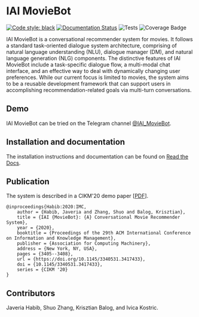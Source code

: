 # IAI MovieBot

[![Code style: black](https://img.shields.io/badge/code%20style-black-000000.svg)](https://github.com/psf/black)
[![Documentation Status](https://readthedocs.org/projects/iai-moviebot/badge/?version=latest)](https://iai-moviebot.readthedocs.io/en/latest/?badge=latest)
![Tests](https://img.shields.io/github/workflow/status/iai-group/moviebot/Deploy?label=Tests)
![Coverage Badge](https://img.shields.io/endpoint?url=https://gist.githubusercontent.com/IKostric/4f783c1a3358dbd1e01d44f9656676a0/raw/coverage.moviebot.main.json)

IAI MovieBot is a conversational recommender system for movies.  It follows a standard task-oriented dialogue system architecture, comprising of natural language understanding (NLU), dialogue manager (DM), and natural language generation (NLG) components.  The distinctive features of IAI MovieBot include a task-specific dialogue flow, a multi-modal chat interface, and an effective way to deal with dynamically changing user preferences.  While our current focus is limited to movies, the system aims to be a reusable development framework that can support users in accomplishing recommendation-related goals via multi-turn conversations.

## Demo

IAI MovieBot can be tried on the Telegram channel [@IAI_MovieBot](https://t.me/IAI_MovieBot).


## Installation and documentation

The installation instructions and documentation can be found on [Read the Docs](https://iai-moviebot.readthedocs.io/).


## Publication

The system is described in a CIKM'20 demo paper [[PDF](https://arxiv.org/pdf/2009.03668.pdf)]. 

```
@inproceedings{Habib:2020:IMC,
    author = {Habib, Javeria and Zhang, Shuo and Balog, Krisztian},
    title = {IAI {MovieBot}: {A} Conversational Movie Recommender System},
    year = {2020},
    booktitle = {Proceedings of the 29th ACM International Conference on Information and Knowledge Management},
    publisher = {Association for Computing Machinery},
    address = {New York, NY, USA},
    pages = {3405--3408},
    url = {https://doi.org/10.1145/3340531.3417433},
    doi = {10.1145/3340531.3417433},
    series = {CIKM '20}
}
```

## Contributors

Javeria Habib, Shuo Zhang, Krisztian Balog, and Ivica Kostric.
